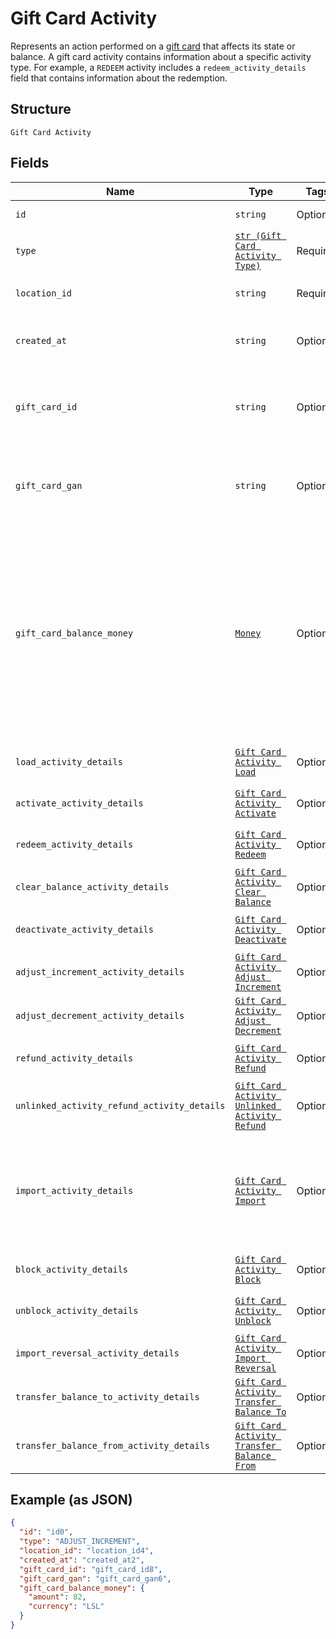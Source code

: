 
# Gift Card Activity

Represents an action performed on a [gift card](../../doc/models/gift-card.md) that affects its state or balance.
A gift card activity contains information about a specific activity type. For example, a `REDEEM` activity
includes a `redeem_activity_details` field that contains information about the redemption.

## Structure

`Gift Card Activity`

## Fields

| Name | Type | Tags | Description |
|  --- | --- | --- | --- |
| `id` | `string` | Optional | The Square-assigned ID of the gift card activity. |
| `type` | [`str (Gift Card Activity Type)`](../../doc/models/gift-card-activity-type.md) | Required | Indicates the type of [gift card activity](../../doc/models/gift-card-activity.md). |
| `location_id` | `string` | Required | The ID of the [business location](entity:Location) where the activity occurred. |
| `created_at` | `string` | Optional | The timestamp when the gift card activity was created, in RFC 3339 format. |
| `gift_card_id` | `string` | Optional | The gift card ID. When creating a gift card activity, `gift_card_id` is not required if<br>`gift_card_gan` is specified. |
| `gift_card_gan` | `string` | Optional | The gift card account number (GAN). When creating a gift card activity, `gift_card_gan`<br>is not required if `gift_card_id` is specified. |
| `gift_card_balance_money` | [`Money`](../../doc/models/money.md) | Optional | Represents an amount of money. `Money` fields can be signed or unsigned.<br>Fields that do not explicitly define whether they are signed or unsigned are<br>considered unsigned and can only hold positive amounts. For signed fields, the<br>sign of the value indicates the purpose of the money transfer. See<br>[Working with Monetary Amounts](https://developer.squareup.com/docs/build-basics/working-with-monetary-amounts)<br>for more information. |
| `load_activity_details` | [`Gift Card Activity Load`](../../doc/models/gift-card-activity-load.md) | Optional | Represents details about a `LOAD` [gift card activity type](../../doc/models/gift-card-activity-type.md). |
| `activate_activity_details` | [`Gift Card Activity Activate`](../../doc/models/gift-card-activity-activate.md) | Optional | Represents details about an `ACTIVATE` [gift card activity type](../../doc/models/gift-card-activity-type.md). |
| `redeem_activity_details` | [`Gift Card Activity Redeem`](../../doc/models/gift-card-activity-redeem.md) | Optional | Represents details about a `REDEEM` [gift card activity type](../../doc/models/gift-card-activity-type.md). |
| `clear_balance_activity_details` | [`Gift Card Activity Clear Balance`](../../doc/models/gift-card-activity-clear-balance.md) | Optional | Represents details about a `CLEAR_BALANCE` [gift card activity type](../../doc/models/gift-card-activity-type.md). |
| `deactivate_activity_details` | [`Gift Card Activity Deactivate`](../../doc/models/gift-card-activity-deactivate.md) | Optional | Represents details about a `DEACTIVATE` [gift card activity type](../../doc/models/gift-card-activity-type.md). |
| `adjust_increment_activity_details` | [`Gift Card Activity Adjust Increment`](../../doc/models/gift-card-activity-adjust-increment.md) | Optional | Represents details about an `ADJUST_INCREMENT` [gift card activity type](../../doc/models/gift-card-activity-type.md). |
| `adjust_decrement_activity_details` | [`Gift Card Activity Adjust Decrement`](../../doc/models/gift-card-activity-adjust-decrement.md) | Optional | Represents details about an `ADJUST_DECREMENT` [gift card activity type](../../doc/models/gift-card-activity-type.md). |
| `refund_activity_details` | [`Gift Card Activity Refund`](../../doc/models/gift-card-activity-refund.md) | Optional | Represents details about a `REFUND` [gift card activity type](../../doc/models/gift-card-activity-type.md). |
| `unlinked_activity_refund_activity_details` | [`Gift Card Activity Unlinked Activity Refund`](../../doc/models/gift-card-activity-unlinked-activity-refund.md) | Optional | Represents details about an `UNLINKED_ACTIVITY_REFUND` [gift card activity type](../../doc/models/gift-card-activity-type.md). |
| `import_activity_details` | [`Gift Card Activity Import`](../../doc/models/gift-card-activity-import.md) | Optional | Represents details about an `IMPORT` [gift card activity type](../../doc/models/gift-card-activity-type.md).<br>This activity type is used when Square imports a third-party gift card, in which case the<br>`gan_source` of the gift card is set to `OTHER`. |
| `block_activity_details` | [`Gift Card Activity Block`](../../doc/models/gift-card-activity-block.md) | Optional | Represents details about a `BLOCK` [gift card activity type](../../doc/models/gift-card-activity-type.md). |
| `unblock_activity_details` | [`Gift Card Activity Unblock`](../../doc/models/gift-card-activity-unblock.md) | Optional | Represents details about an `UNBLOCK` [gift card activity type](../../doc/models/gift-card-activity-type.md). |
| `import_reversal_activity_details` | [`Gift Card Activity Import Reversal`](../../doc/models/gift-card-activity-import-reversal.md) | Optional | Represents details about an `IMPORT_REVERSAL` [gift card activity type](../../doc/models/gift-card-activity-type.md). |
| `transfer_balance_to_activity_details` | [`Gift Card Activity Transfer Balance To`](../../doc/models/gift-card-activity-transfer-balance-to.md) | Optional | Represents details about a `TRANSFER_BALANCE_TO` [gift card activity type](../../doc/models/gift-card-activity-type.md). |
| `transfer_balance_from_activity_details` | [`Gift Card Activity Transfer Balance From`](../../doc/models/gift-card-activity-transfer-balance-from.md) | Optional | Represents details about a `TRANSFER_BALANCE_FROM` [gift card activity type](../../doc/models/gift-card-activity-type.md). |

## Example (as JSON)

```json
{
  "id": "id0",
  "type": "ADJUST_INCREMENT",
  "location_id": "location_id4",
  "created_at": "created_at2",
  "gift_card_id": "gift_card_id8",
  "gift_card_gan": "gift_card_gan6",
  "gift_card_balance_money": {
    "amount": 82,
    "currency": "LSL"
  }
}
```

